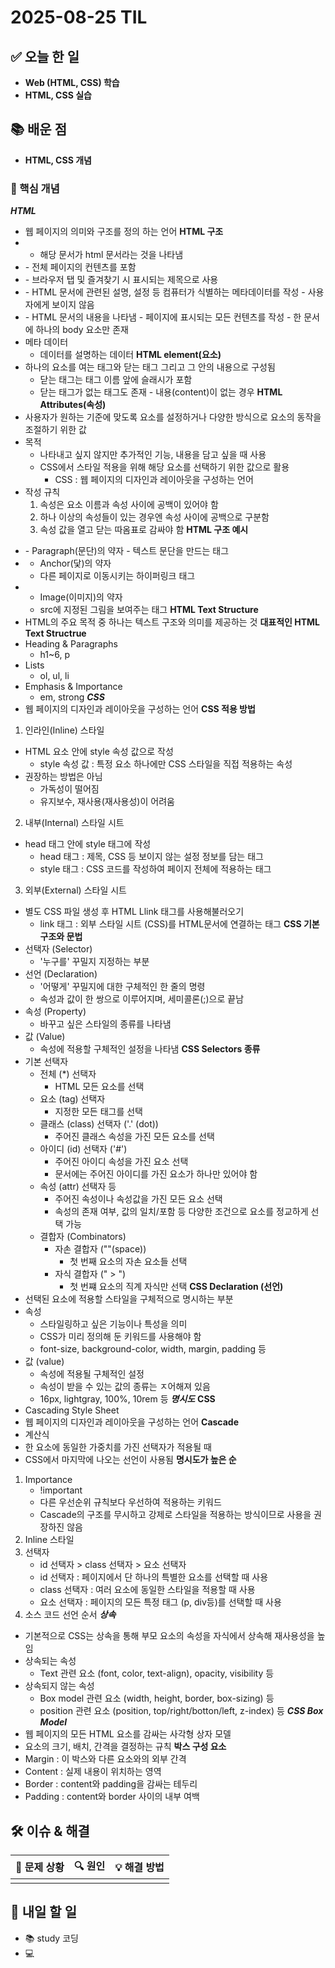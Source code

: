 ﻿# 2025-08-25 TIL

## ✅ 오늘 한 일
- **Web (HTML, CSS) 학습**
- **HTML, CSS 실습**

## 📚 배운 점
- **HTML, CSS 개념**

### 📌 핵심 개념
***HTML***
- 웹 페이지의 의미와 구조를 정의 하는 언어 
**HTML 구조**
- <!DOCTYPE html>
  - 해당 문서가 html 문서라는 것을 나타냄
- <html></html>
  - 전체 페이지의 컨텐츠를 포함
- <title></title>
  - 브라우저 탭 및 즐겨찾기 시 표시되는 제목으로 사용
- <head></head>
  - HTML 문서에 관련된 설명, 설정 등 컴퓨터가 식별하는 메타데이터를 작성
  - 사용자에게 보이지 않음
- <body></body>
  - HTML 문서의 내용을 나타냄
  - 페이지에 표시되는 모든 컨텐츠를 작성
  - 한 문서에 하나의 body 요소만 존재
- 메타 데이터
  - 데이터를 설명하는 데이터
**HTML element(요소)**
- 하나의 요소를 여는 태그와 닫는 태그 그리고 그 안의 내용으로 구성됨
  - 닫는 태그는 태그 이름 앞에 슬래시가 포함 
  - 닫는 태그가 없는 태그도 존재 - 내용(content)이 없는 경우
**HTML Attributes(속성)**
- 사용자가 원하는 기준에 맞도록 요소를 설정하거나 다양한 방식으로 요소의 동작을 조절하기 위한 값
- 목적
  - 나타내고 싶지 않지만 추가적인 기능, 내용을 담고 싶을 때 사용
  - CSS에서 스타일 적용을 위해 해당 요소를 선택하기 위한 값으로 활용
    - CSS : 웹 페이지의 디자인과 레이아웃을 구성하는 언어
- 작성 규칙
  1. 속성은 요소 이름과 속성 사이에 공백이 있어야 함
  2. 하나 이상의 속성들이 있는 경우엔 속성 사이에 공백으로 구분함
  3. 속성 값을 열고 닫는 따옴표로 감싸야 함
**HTML 구조 예시**
- <p></p>
  - Paragraph(문단)의 약자
  - 텍스트 문단을 만드는 태그
- <a></a>
  - Anchor(닻)의 약자
  - 다른 페이지로 이동시키는 하이퍼링크 태그
- <img></img>
  - Image(이미지)의 약자
  - src에 지정된 그림을 보여주는 태그
**HTML Text Structure**
- HTML의 주요 목적 중 하나는 텍스트 구조와 의미를 제공하는 것
**대표적인 HTML Text Structrue**
- Heading & Paragraphs
  - h1~6, p
- Lists
  - ol, ul, li
- Emphasis & Importance
  - em, strong
***CSS***
- 웹 페이지의 디자인과 레이아웃을 구성하는 언어
**CSS 적용 방법**
1. 인라인(Inline) 스타일
  - HTML 요소 안에 style 속성 값으로 작성
     - style 속성 값 : 특정 요소 하나에만 CSS 스타일을 직접 적용하는 속성
  - 권장하는 방법은 아님
     - 가독성이 떨어짐
     - 유지보수, 재사용(재사용성)이 어려움
2. 내부(Internal) 스타일 시트
  - head 태그 안에 style 태그에 작성
     - head 태그 : 제목, CSS 등 보이지 않는 설정 정보를 담는 태그
     - style 태그 : CSS 코드를 작성하여 페이지 전체에 적용하는 태그
3. 외부(External) 스타일 시트
  - 별도 CSS 파일 생성 후 HTML Llink 태그를 사용해불러오기
    - link 태그 : 외부 스타일 시트 (CSS)를 HTML문서에 연결하는 태그
**CSS 기본 구조와 문법**
- 선택자 (Selector)
  - '누구를' 꾸밀지 지정하는 부분
- 선언 (Declaration)
  - '어떻게' 꾸밀지에 대한 구체적인 한 줄의 명령
  - 속성과 값이 한 쌍으로 이루어지며, 세미콜론(;)으로 끝남
- 속성 (Property)
  - 바꾸고 싶은 스타일의 종류를 나타냄
- 값 (Value)
  - 속성에 적용할 구체적인 설정을 나타냄
**CSS Selectors 종류**
- 기본 선택자
  - 전체 (*) 선택자
    - HTML 모든 요소를 선택
  - 요소 (tag) 선택자
    - 지정한 모든 태그를 선택
  - 클래스 (class) 선택자 ('.' (dot))
    - 주어진 클래스 속성을 가진 모든 요소를 선택
  - 아이디 (id) 선택자 ('#')
    - 주어진 아이디 속성을 가진 요소 선택
    - 문서에는 주어진 아이디를 가진 요소가 하나만 있어야 함
  - 속성 (attr) 선택자 등
    - 주어진 속성이나 속성값을 가진 모든 요소 선택
    - 속성의 존재 여부, 값의 일치/포함 등 다양한 조건으로 요소를 정교하게 선택 가능
  - 결합자 (Combinators)
    - 자손 결합자 (""(space))
      - 첫 번째 요소의 자손 요소들 선택
    - 자식 결합자 (" > ")
      - 첫 번쨰 요소의 직계 자식만 선택
**CSS Declaration (선언)**
- 선택된 요소에 적용할 스타일을 구체적으로 명시하는 부분
- 속성
  - 스타일링하고 싶은 기능이나 특성을 의미
  - CSS가 미리 정의해 둔 키워드를 사용해야 함
  - font-size, background-color, width, margin, padding 등
- 값 (value)
  - 속성에 적용될 구체적인 설정
  - 속성이 받을 수 있는 값의 종류는 ㅈ어해져 있음
  - 16px, lightgray, 100%, 10rem 등
***명시도***
**CSS**
- Cascading Style Sheet
- 웹 페이지의 디자인과 레이아웃을 구성하는 언어
**Cascade**
- 계산식
- 한 요소에 동일한 가중치를 가진 선택자가 적용될 때
- CSS에서 마지막에 나오는 선언이 사용됨
**명시도가 높은 순**
1. Importance
   - !important
   - 다른 우선순위 규칙보다 우선하여 적용하는 키워드
   - Cascade의 구조를 무시하고 강제로 스타일을 적용하는 방식이므로 사용을 권장하진 않음
2. Inline 스타일
3. 선택자
   - id 선택자 > class 선택자 > 요소 선택자
   - id 선택자 : 페이지에서 단 하나의 특별한 요소를 선택할 때 사용
   - class 선택자 : 여러 요소에 동일한 스타일을 적용할 때 사용
   - 요소 선택자 : 페이지의 모든 특정 태그 (p, div등)를 선택할 때 사용
4. 소스 코드 선언 순서
***상속***
- 기본적으로 CSS는 상속을 통해 부모 요소의 속성을 자식에서 상속해 재사용성을 높임
- 상속되는 속성
  - Text 관련 요소 (font, color, text-align), opacity, visibility 등
- 상속되지 않는 속성
  - Box model 관련 요소 (width, height, border, box-sizing) 등
  - position 관련 요소 (position, top/right/botton/left, z-index) 등
***CSS Box Model***
- 웹 페이지의 모든 HTML 요소를 감싸는 사각형 상자 모델
- 요소의 크기, 배치, 간격을 결정하는 규칙
**박스 구성 요소**
- Margin : 이 박스와 다른 요소와의 외부 간격
- Content : 실제 내용이 위치하는 영역
- Border : content와 padding을 감싸는 테두리
- Padding : content와 border 사이의 내부 여백
## 🛠️ 이슈 & 해결
| 🐞 문제 상황 | 🔍 원인 | 💡 해결 방법 |
|--------------|--------|--------------|
|  |  |  |

## 🎯 내일 할 일
- 📚 study 코딩
- 💻 
